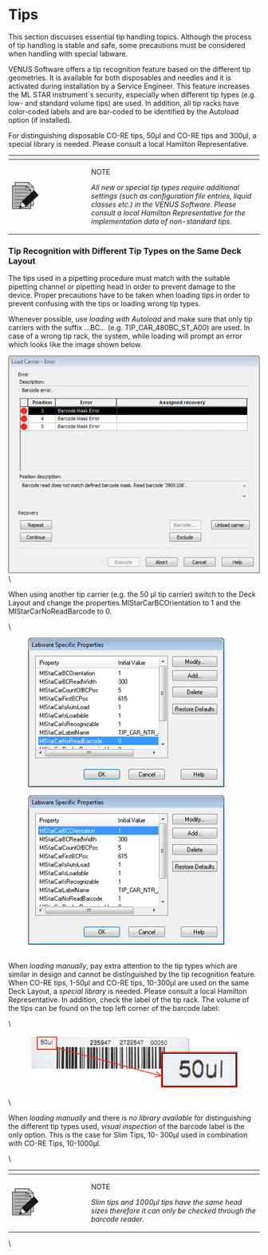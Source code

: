 # Tips

This section discusses essential tip handling topics. Although the process of tip handling is stable and safe, some precautions must be considered when handling with special labware.

VENUS Software offers a tip recognition feature based on the different tip geometries. It is available for both disposables and needles and it is activated during installation by a Service Engineer. This feature increases the ML STAR instrument´s security, especially when different tip types (e.g. low- and standard volume tips) are used. In addition, all tip racks have color-coded labels and are bar-coded to be identified by the Autoload option (if installed).

For distinguishing disposable CO-RE tips, 50µl and CO-RE tips and 300µl, a special library is needed. Please consult a local Hamilton Representative.

<table data-header-hidden><thead><tr><th width="145"></th><th></th></tr></thead><tbody><tr><td><img src="../../.gitbook/assets/image (10) (1) (1) (1) (1) (1) (1) (1) (1) (1) (1).png" alt="" data-size="original"></td><td><p>NOTE</p><p><em>All new or special tip types require additional settings (such as configuration file entries, liquid classes etc.) in the VENUS Software. Please consult a local Hamilton Representative for the implementation data of non-standard tips.</em></p></td></tr></tbody></table>



### Tip Recognition with Different Tip Types on the Same Deck Layout

The tips used in a pipetting procedure must match with the suitable pipetting channel or pipetting head in order to prevent damage to the device. Proper precautions have to be taken when loading tips in order to prevent confusing with the tips or loading wrong tip types.

Whenever possible, use _loading with Autoload_ and make sure that only tip carriers with the suffix …BC… (e.g. TIP\_CAR\_480BC\_ST\_A00) are used. In case of a wrong tip rack, the system, while loading will prompt an error which looks like the image shown below.

![](<../../.gitbook/assets/image (12) (1) (1) (1) (1) (1).png>)\


When using another tip carrier (e.g. the 50 µl tip carrier) switch to the Deck Layout and change the properties MlStarCarBCOrientation to 1 and the MlStarCarNoReadBarcode to 0.

\


<div>

<figure><img src="../../.gitbook/assets/image (13) (1) (1) (1) (1) (1).png" alt=""><figcaption></figcaption></figure>

 

<figure><img src="../../.gitbook/assets/image (14) (1) (1) (1) (1) (1).png" alt=""><figcaption></figcaption></figure>

</div>

\
When _loading manually_, pay extra attention to the tip types which are similar in design and cannot be distinguished by the tip recognition feature. When CO-RE tips, 1-50µl and CO-RE tips, 10-300µl are used on the same Deck Layout, a _special library_ is needed. Please consult a local Hamilton Representative. In addition, check the label of the tip rack. The volume of the tips can be found on the top left corner of the barcode label:

\


<figure><img src="../../.gitbook/assets/image (15) (1) (1) (1) (1) (1).png" alt=""><figcaption></figcaption></figure>

\


When _loading manually_ and there is _no library available_ for distinguishing the different tip types used, _visual inspection_ of the barcode label is the only option. This is the case for Slim Tips, 10- 300µl used in combination with CO-RE Tips, 10-1000µl.

\


<table data-header-hidden><thead><tr><th width="145"></th><th></th></tr></thead><tbody><tr><td><img src="../../.gitbook/assets/image (10) (1) (1) (1) (1) (1) (1) (1) (1) (1) (1).png" alt="" data-size="original"></td><td><p>NOTE</p><p><em>Slim tips and 1000µl tips have the same head sizes therefore it can only be checked through the barcode reader.</em></p></td></tr></tbody></table>

\
